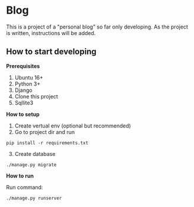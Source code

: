 # Blog

This is a project of a "personal blog" so far only developing.
As the project is written, instructions will be added.

## How to start developing

**Prerequisites**

1. Ubuntu 16+
2. Python 3+
3. Django
4. Clone this project
5. Sqllite3

**How to setup**
1. Create vertual env (optional but recommended)
2. Go to project dir and run 
```
pip install -r requirements.txt
```
3. Create database
```
./manage.py migrate
```

**How to run**

Run command:
```
./manage.py runserver
```
